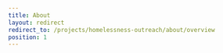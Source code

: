 ```yaml
---
title: About
layout: redirect
redirect_to: /projects/homelessness-outreach/about/overview
position: 1
---
```


